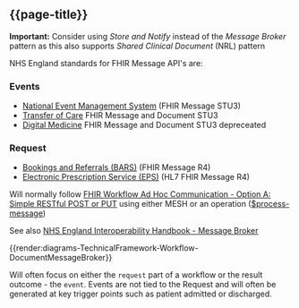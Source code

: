 ## {{page-title}}

<div markdown="span" class="alert alert-warning" role="alert"><i class="fa fa-information"></i><b> Important:</b> Consider using <i>Store and Notify</i> instead of the <i>Message Broker</i> pattern as this also supports <i>Shared Clinical Document</i> (NRL) pattern</div>

NHS England standards for FHIR Message API's are:

### Events

- [National Event Management System](https://digital.nhs.uk/developer/api-catalogue/national-events-management-service-fhir) (FHIR Message STU3)
- [Transfer of Care](https://digital.nhs.uk/developer/api-catalogue#t) FHIR Message and Document STU3
- [Digital Medicine](https://digital.nhs.uk/developer/api-catalogue/digital-medicine-fhir) FHIR Message and Document STU3 depreceated

### Request

- [Bookings and Referrals (BARS)](https://digital.nhs.uk/developer/api-catalogue/booking-and-referral-fhir) (FHIR Message R4)
- [Electronic Prescription Service (EPS)](https://digital.nhs.uk/developer/api-catalogue/electronic-prescription-service-fhir) (HL7 FHIR Message R4)


Will normally follow [FHIR Workflow Ad Hoc Communication - Option A: Simple RESTful POST or PUT](https://hl7.org/fhir/R4/workflow-ad-hoc.html#optiona) using either MESH or an operation ([$process-message](https://hl7.org/fhir/R4/messaging.html#operations))

See also [NHS England Interoperability Handbook - Message Broker](https://www.england.nhs.uk/wp-content/uploads/2017/03/interoperabilty-handbk.pdf)

{{render:diagrams-TechnicalFramework-Workflow-DocumentMessageBroker}} 

Will often focus on either the `request` part of a workflow or the result outcome - the `event`. 
Events are not tied to the Request and will often be generated at key trigger points such as patient admitted or discharged.





